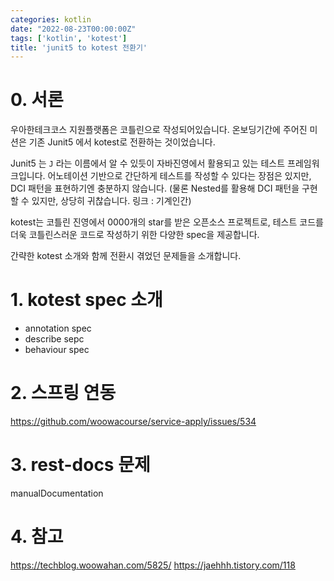 ```yaml
---
categories: kotlin
date: "2022-08-23T00:00:00Z"
tags: ['kotlin', 'kotest']
title: 'junit5 to kotest 전환기'
---
```

 
# 0. 서론
우아한테크코스 지원플랫폼은 코틀린으로 작성되어있습니다. 온보딩기간에 주어진 미션은 기존 Junit5 에서 kotest로 전환하는 것이었습니다.

Junit5 는 `J` 라는 이름에서 알 수 있듯이 자바진영에서 활용되고 있는 테스트 프레임워크입니다. 어노테이션 기반으로 간단하게 테스트를 작성할 수 있다는 장점은 있지만, DCI 패턴을 표현하기엔 충분하지 않습니다. (물론 Nested를 활용해 DCI 패턴을 구현할 수 있지만, 상당히 귀찮습니다. 링크 : 기계인간)

kotest는 코틀린 진영에서 0000개의 star를 받은 오픈소스 프로젝트로, 테스트 코드를 더욱 코틀린스러운 코드로 작성하기 위한 다양한 spec을 제공합니다.

간략한 kotest 소개와 함께 전환시 겪었던 문제들을 소개합니다.

# 1. kotest spec 소개
- annotation spec
- describe sepc
- behaviour spec

# 2. 스프링 연동
https://github.com/woowacourse/service-apply/issues/534

# 3. rest-docs 문제
manualDocumentation

# 4. 참고
https://techblog.woowahan.com/5825/
https://jaehhh.tistory.com/118

